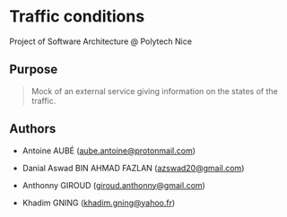 # Traffic conditions

Project of Software Architecture @ Polytech Nice

## Purpose

> Mock of an external service giving information on the states of the traffic. 

## Authors

- Antoine AUBÉ 
([aube.antoine@protonmail.com](mailto:aube.antoine@protonmail.com))

- Danial Aswad BIN AHMAD FAZLAN 
([azswad20@gmail.com](mailto:azswad20@gmail.com))

- Anthonny GIROUD
([giroud.anthonny@gmail.com](mailto:giroud.anthonny@gmail.com))

- Khadim GNING
([khadim.gning@yahoo.fr](mailto:khadim.gning@yahoo.fr))